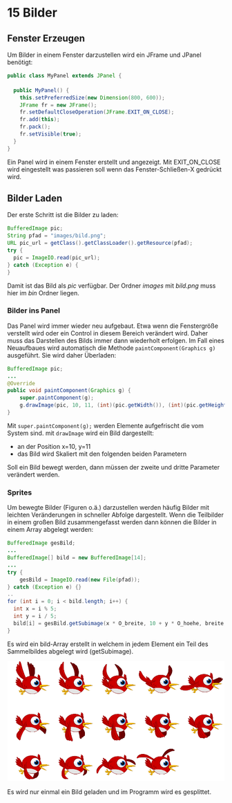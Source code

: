 # 15 Bilder

## Fenster Erzeugen

Um Bilder in einem Fenster darzustellen wird ein JFrame und JPanel benötigt:

```java
public class MyPanel extends JPanel {

  public MyPanel() {
    this.setPreferredSize(new Dimension(800, 600));
	JFrame fr = new JFrame();
	fr.setDefaultCloseOperation(JFrame.EXIT_ON_CLOSE);
	fr.add(this);
	fr.pack();
	fr.setVisible(true);
  }
}
```

Ein Panel wird in einem Fenster erstellt und angezeigt. Mit EXIT_ON_CLOSE wird eingestellt was passieren soll wenn das Fenster-Schließen-X gedrückt wird.

## Bilder Laden

Der erste Schritt ist die Bilder zu laden:

```java
BufferedImage pic;
String pfad = "images/bild.png";
URL pic_url = getClass().getClassLoader().getResource(pfad);
try {
  pic = ImageIO.read(pic_url);
} catch (Exception e) {
}
```

Damit ist das Bild als *pic* verfügbar. Der Ordner *images* mit *bild.png* muss hier im *bin* Ordner liegen.

### Bilder ins Panel

Das Panel wird immer wieder neu aufgebaut. Etwa wenn die Fenstergröße verstellt wird oder ein Control in diesem Bereich verändert wird. Daher muss das Darstellen des Bilds immer dann wiederholt erfolgen. Im Fall eines Neuaufbaues wird automatisch die Methode `paintComponent(Graphics g)` ausgeführt. Sie wird daher Überladen:

```java
BufferedImage pic;
...
@Override
public void paintComponent(Graphics g) {
	super.paintComponent(g);
	g.drawImage(pic, 10, 11, (int)(pic.getWidth()), (int)(pic.getHeight()), null);
}
```

Mit `super.paintComponent(g);`  werden Elemente aufgefrischt die vom System sind. mit `drawImage` wird ein Bild dargestellt:

- an der Position x=10, y=11
- das Bild wird Skaliert mit den folgenden beiden Parametern

Soll ein Bild bewegt werden, dann müssen der zweite und dritte Parameter verändert werden.

### Sprites

Um bewegte Bilder (Figuren o.ä.) darzustellen werden häufig Bilder mit leichten Veränderungen in schneller Abfolge dargestellt. Wenn die Teilbilder in einem großen Bild zusammengefasst werden dann können die Bilder in einem Array abgelegt werden:

```java
BufferedImage gesBild;
...
BufferedImage[] bild = new BufferedImage[14];
...
try {
    gesBild = ImageIO.read(new File(pfad));
} catch (Exception e) {}    
..
for (int i = 0; i < bild.length; i++) {
  int x = i % 5;
  int y = i / 5;
  bild[i] = gesBild.getSubimage(x * O_breite, 10 + y * O_hoehe, breite, hoehe);
}
```

Es wird ein bild-Array erstellt in welchem in jedem Element ein Teil des Sammelbildes abgelegt wird (getSubimage).

![bird](bilder/bird.png)

Es wird nur einmal ein Bild geladen und im Programm wird es gesplittet.